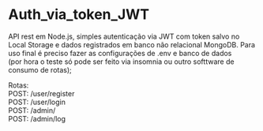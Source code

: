 # Auth_via_token_JWT
API rest em Node.js, simples autenticação via JWT com token salvo no Local Storage e dados registrados em banco não relacional MongoDB.
Para uso final é preciso fazer as configurações de .env e banco de dados <br> (por hora o teste só pode ser feito via insomnia ou outro softtware de consumo de rotas);

Rotas: <br> POST: /user/register <br>
       POST: /user/login <br>
       POST: /admin/ <br>
       POST: /admin/log <br>
